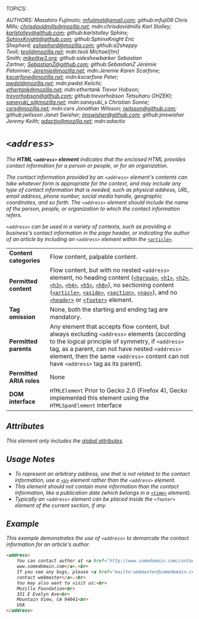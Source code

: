 TOPICS: <address>
AUTHORS: Masahiro Fujimoto; mfujimot@gmail.com; github:mfuji09
         Chris Mills; chrisdavidmills@mozilla.net; mdn:chrisdavidmills
         Karl Stolley; karlstolley@github.com; github:karlstolley
         Sphinx; SphinxKnight@github.com; github:SphinxKnight
         Eric Shepherd; eshepherd@mozilla.com; github:a2sheppy
         Teoli; teoli@mozilla.net; mdn:teoli
         Michael[tm] Smith; mike@w3.org; github:sideshowbarker
         Sebastian Zartner; SebastianZ@github.com; github:SebastianZ
         Jérémie Patonnier; Jeremie@mozilla.net; mdn:Jeremie
         Karen Scarfone; kscarfone@mozilla.net; mdn:kscarfone
         Peter; pwdst@mozilla.net; mdn:pwdst
         Keiichi; ethertank@mozilla.net; mdn:ethertank
         Trevor Hobson; trevorhobson@github.com; github:trevorhobson
         Tetsuharu OHZEKI; saneyuki_s@mozilla.net; mdn:saneyuki_s
         Christian Sonne; cers@mozilla.net; mdn:cers
         Jonathan Wilsson; jwilsson@github.com; github:jwilsson
         Janet Swisher; jmswisher@github.com; github:jmswisher
         Jeremy Keith; adactio@mozilla.net; mdn:adactio

# `<address>`

The **HTML `<address>` element** indicates that the enclosed HTML provides contact information for
a person or people, or for an organization.

The contact information provided by an `<address>` element's contents can take whatever form is
appropriate for the context, and may include any type of contact information that is needed,
such as physical address, URL, email address, phone number, social media handle, geographic coordinates,
and so forth. The `<address>` element should include the name of the person, people, or organization
to which the contact information refers.

`<address>` can be used in a variety of contexts, such as providing a business's contact information
in the page header, or indicating the author of an article by including an `<address>`
element within the [`<article>`](/en/webfrontend/<script>).

|  |  |
| :-- | :-- |
| **Content categories** | Flow content, palpable content. |
| **Permitted content** | Flow content, but with no nested `<address>` element, no heading content ([`<hgroup>`](/en/webfrontend/<hgroup>), [`<h1>`](/en/webfrontend/<h1>), [`<h2>`](/en/webfrontend/<h2>), [`<h3>`](/en/webfrontend/<h3>), [`<h4>`](/en/webfrontend/<h4>), [`<h5>`](/en/webfrontend/<h5>), [`<h6>`](/en/webfrontend/<h6>)), no sectioning content ([`<article>`](/en/webfrontend/<article>), [`<aside>`](/en/webfrontend/<aside>), [`<section>`](/en/webfrontend/<section>), [`<nav>`](/en/webfrontend/<nav>)), and no [`<header>`](/en/webfrontend/<header>) or [`<footer>`](/en/webfrontend/<footer>) element. |
| **Tag omission** | None, both the starting and ending tag are mandatory. |
| **Permitted parents** | Any element that accepts flow content, but always excluding `<address>` elements (according to the logical principle of symmetry, if `<address>` tag, as a parent, can not have nested `<address>` element, then the same `<address>` content can not have `<address>` tag as its parent). |
| **Permitted ARIA roles** | None |
| **DOM interface** | `HTMLElement` Prior to Gecko 2.0 (Firefox 4), Gecko implemented this element using the `HTMLSpanElement` interface |

## Attributes

This element only includes the [global attributes](https://wiki.developer.mozilla.org/en-US/docs/HTML/Global_attributes).

## Usage Notes

- To represent an arbitrary address, one that is not related to the contact information, use a
[`<p>`](/en/webfrontend/<p>) element rather than the `<address>` element.
- This element should not contain more information than the contact information, like a publication
date (which belongs in a [`<time>`](/en/webfrontend/<time>) element).
- Typically an `<address>` element can be placed inside the
`<footer>` element of the current section, if any.

## Example

This example demonstrates the use of `<address>` to demarcate the contact
information for an article's author.

```html
<address>
    You can contact author at <a href="http://www.somedomain.com/contact">
    www.somedomain.com</a>.<br>
    If you see any bugs, please <a href="mailto:webmaster@somedomain.com">
    contact webmaster</a>.<br>
    You may also want to visit us:<br>
    Mozilla Foundation<br>
    331 E Evelyn Ave<br>
    Mountain View, CA 94041<br>
    USA
</address>
```

